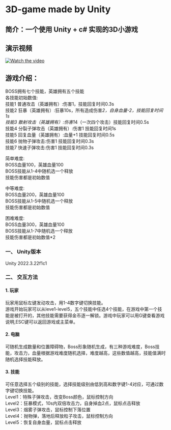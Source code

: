 # 3D-game made by Unity
## 简介：一个使用 Unity + c# 实现的3D小游戏
## 演示视频
[![Watch the video](https://img.youtube.com/vi/Gfgxp9f-m1c/default.jpg)](https://youtu.be/Gfgxp9f-m1c)
## 游戏介绍：
BOSS拥有七个技能，英雄拥有五个技能</Br>
各技能初始数值:</Br>
技能1 普通攻击（英雄拥有）:伤害1，技能回复时间0.3s</Br>
技能2 狂暴（英雄拥有）:狂暴10s，所有造成伤害*2，自身血量-2，技能回复时间1s</Br>
技能3 散射攻击（英雄拥有）:伤害1*4（一次四个攻击）技能回复时间0.5s</Br>
技能4 分裂子弹攻击（英雄拥有）:伤害1 技能回复时间1s</Br>
技能5 回复血量（英雄拥有）:血量+1  技能回复时间0.5s</Br>
技能6 抛物子弹攻击:伤害1   技能回复时间0.3s</Br>
技能7 快速子弹攻击:伤害1   技能回复时间0.3s</Br>

简单难度:</Br>
BOSS血量100，英雄血量100</Br>
BOSS技能从1-4中随机选一个释放</Br>
技能伤害都是初始数值</Br>

中等难度:</Br>
BOSS血量200，英雄血量100</Br>
BOSS技能从1-5中随机选一个释放</Br>
技能伤害都是初始数值</Br>

困难难度:</Br>
BOSS血量300，英雄血量100</Br>
BOSS技能从1-7中随机选一个释放</Br>
技能伤害都是初始数值*2</Br>
### 一、 Unity版本
Unity 2022.3.22f1c1
### 二、 交互方法
#### 1. 玩家
玩家用鼠标左键发动攻击，用1-4数字键切换技能。</Br>
游戏开始玩家可以从leve1-level5，五个技能中任选4个技能，在游戏中第一个技能是被打开的，其他技能需要获得金币逐一解锁。游戏中玩家可以用G键查看游戏说明,ESC键可以返回游戏或主菜单。</Br>
#### 2. 电脑
可随机生成数量和位置障碍物，Boss形象随机生成，有三种游戏难度，Boss技能，攻击力，血量根据游戏难度随机选择，难度越高，这些数值越高，技能值满时随机选择技能释放。
#### 3. 技能
可任意选择五个级别的技能，选择技能级别由低到高和数字键1-4对应，可通过数字键切换技能。</Br>
Level1：特殊子弹攻击，改变Boss颜色，鼠标控制方向</Br>
Level2：狂暴模式，10s内双倍攻击力，自身掉血2点，鼠标点击释放</Br>
Level3：烟雾子弹攻击，鼠标控制下落位置</Br>
Level4：抛物弹，落地后释放粒子攻击，鼠标控制方向</Br>
Level5：恢复自身血量，鼠标点击释放</Br>
#### 

